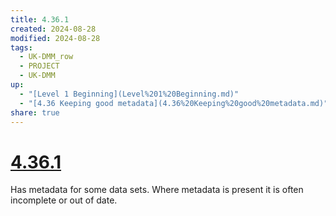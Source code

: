 ```yaml
---
title: 4.36.1
created: 2024-08-28
modified: 2024-08-28
tags:
  - UK-DMM_row
  - PROJECT
  - UK-DMM
up:
  - "[Level 1 Beginning](Level%201%20Beginning.md)"
  - "[4.36 Keeping good metadata](4.36%20Keeping%20good%20metadata.md)"
share: true
---
```

# [4.36.1](4.36.1.md)

Has metadata for some data sets. Where metadata is present it is often incomplete or out of date.
